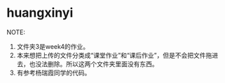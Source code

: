 # huangxinyi

NOTE:
1. 文件夹3是week4的作业。
2. 本来想把上传的文件分类成“课堂作业”和“课后作业”，但是不会把文件拖进去，也没法删除。所以这两个文件夹里面没有东西。
3. 有参考杨瑞霞同学的代码。
